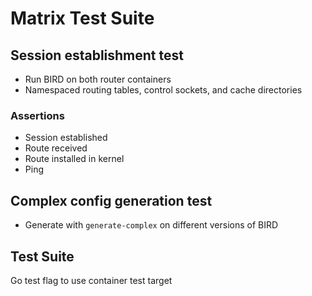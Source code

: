 # Matrix Test Suite

## Session establishment test

- Run BIRD on both router containers
- Namespaced routing tables, control sockets, and cache directories

### Assertions
- Session established
- Route received
- Route installed in kernel
- Ping

## Complex config generation test

- Generate with `generate-complex` on different versions of BIRD

## Test Suite

Go test flag to use container test target
